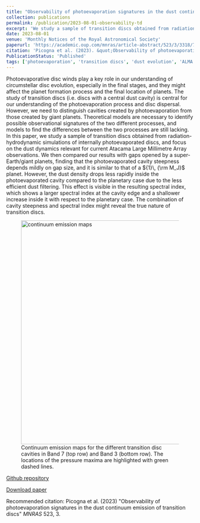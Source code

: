 ```yaml
---
title: "Observability of photoevaporation signatures in the dust continuum emission of transition discs"
collection: publications
permalink: /publication/2023-08-01-observability-td
excerpt: 'We study a sample of transition discs obtained from radiation-hydrodynamic simulations of internally photoevaporated discs, and focus on the dust dynamics relevant for current Atacama Large Millimetre Array observations. We then compared our results with gaps opened by a super-Earth/giant planets, finding that the photoevaporated cavity steepness depends mildly on gap size. However, the spectral index is higher at the cavity edge with respect to the planetary case. The combination of cavity steepness and spectral index might reveal the true nature of transition discs.'
date: 2023-08-01
venue: 'Monthly Notices of the Royal Astronomical Society'
paperurl: 'https://academic.oup.com/mnras/article-abstract/523/3/3318/7170048'
citation: 'Picogna et al. (2023). &quot;Observability of photoevaporation signatures in the dust continuum emission of transition discs.&quot; <i>Monthly Notices of the Royal Astronomical Society</i>. 523, 3.'
PublicationStatus: 'Published'
tags: ['photoevaporation', 'transition discs', 'dust evolution', 'ALMA']
---
```

Photoevaporative disc winds play a key role in our understanding of circumstellar disc evolution, especially in the final stages, and they might affect the planet formation process and the final location of planets. The study of transition discs (i.e. discs with a central dust cavity) is central for our understanding of the photoevaporation process and disc dispersal. However, we need to distinguish cavities created by photoevaporation from those created by giant planets. Theoretical models are necessary to identify possible observational signatures of the two different processes, and models to find the differences between the two processes are still lacking. In this paper, we study a sample of transition discs obtained from radiation-hydrodynamic simulations of internally photoevaporated discs, and focus on the dust dynamics relevant for current Atacama Large Millimetre Array observations. We then compared our results with gaps opened by a super-Earth/giant planets, finding that the photoevaporated cavity steepness depends mildly on gap size, and it is similar to that of a ${1}\, {\rm M_J}$ planet. However, the dust density drops less rapidly inside the photoevaporated cavity compared to the planetary case due to the less efficient dust filtering. This effect is visible in the resulting spectral index, which shows a larger spectral index at the cavity edge and a shallower increase inside it with respect to the planetary case. The combination of cavity steepness and spectral index might reveal the true nature of transition discs. 

<figure>
  <img src="http://GiovanniPicogna.github.io/images/observability-td.png" alt="continuum emission maps" width="600"/>
  <figcaption>Continuum emission maps for the different transition disc cavities in Band 7 (top row) and Band 3 (bottom row). The locations of the pressure maxima are highlighted with green dashed lines.</figcaption>
</figure>

<a href="https://github.com/GiovanniPicogna/observability-td"><i class="fab fa-fw fa-github" aria-hidden="true"></i> Github repository </a>

<a href="http://GiovanniPicogna.github.io/files/observability-td.pdf"><i class="fa fa-fw fa-file-text" aria-hidden="true"></i> Download paper </a>

Recommended citation: Picogna et al. (2023) "Observability of photoevaporation signatures in the dust continuum emission of transition discs" <i>MNRAS</i> 523, 3.
